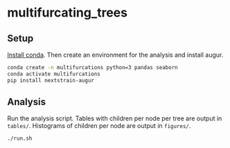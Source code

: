 # multifurcating_trees

## Setup

[Install conda](https://conda.io/en/latest/miniconda.html). Then create an environment for the analysis and install augur.

```bash
conda create -n multifurcations python=3 pandas seaborn
conda activate multifurcations
pip install nextstrain-augur
```

## Analysis

Run the analysis script. Tables with children per node per tree are output in `tables/`. Histograms of children per node are output in `figures/`.

```bash
./run.sh
```
